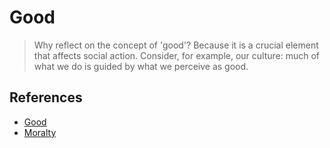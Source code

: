 # Good

> Why reflect on the concept of 'good'? Because it is a crucial element that affects social action. Consider, for example, our culture: much of what we do is guided by what we perceive as good.

## References

- [Good](https://righteous-guardian-68f.notion.site/Good-291c0f5171ec801a9fa0de10dedb14c6?source=copy_link)
- [Moralty](https://righteous-guardian-68f.notion.site/Morality-94ee983093c2411b8a7c3fe580a67697?source=copy_link)
<!-- - [Social Action](../../Interaction/Action.md) -->
